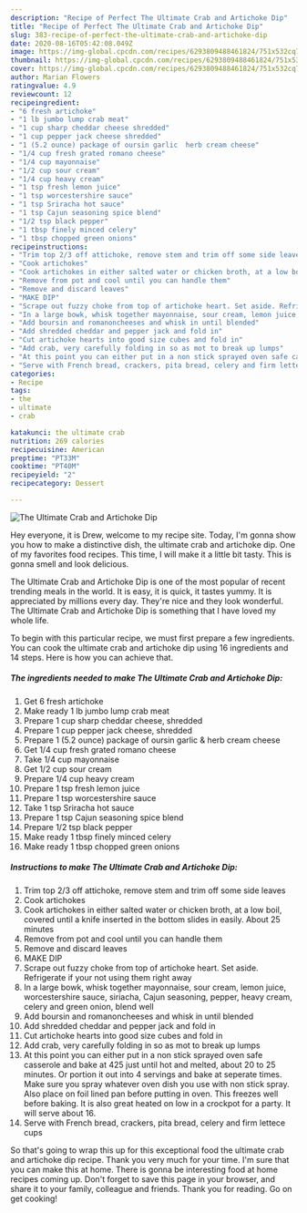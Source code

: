 ```yaml
---
description: "Recipe of Perfect The Ultimate Crab and Artichoke Dip"
title: "Recipe of Perfect The Ultimate Crab and Artichoke Dip"
slug: 383-recipe-of-perfect-the-ultimate-crab-and-artichoke-dip
date: 2020-08-16T05:42:08.049Z
image: https://img-global.cpcdn.com/recipes/6293809488461824/751x532cq70/the-ultimate-crab-and-artichoke-dip-recipe-main-photo.jpg
thumbnail: https://img-global.cpcdn.com/recipes/6293809488461824/751x532cq70/the-ultimate-crab-and-artichoke-dip-recipe-main-photo.jpg
cover: https://img-global.cpcdn.com/recipes/6293809488461824/751x532cq70/the-ultimate-crab-and-artichoke-dip-recipe-main-photo.jpg
author: Marian Flowers
ratingvalue: 4.9
reviewcount: 12
recipeingredient:
- "6 fresh artichoke"
- "1 lb jumbo lump crab meat"
- "1 cup sharp cheddar cheese shredded"
- "1 cup pepper jack cheese shredded"
- "1 (5.2 ounce) package of oursin garlic  herb cream cheese"
- "1/4 cup fresh grated romano cheese"
- "1/4 cup mayonnaise"
- "1/2 cup sour cream"
- "1/4 cup heavy cream"
- "1 tsp fresh lemon juice"
- "1 tsp worcestershire sauce"
- "1 tsp Sriracha hot sauce"
- "1 tsp Cajun seasoning spice blend"
- "1/2 tsp black pepper"
- "1 tbsp finely minced celery"
- "1 tbsp chopped green onions"
recipeinstructions:
- "Trim top 2/3 off attichoke, remove stem and trim off some side leaves"
- "Cook artichokes"
- "Cook artichokes in either salted water or chicken broth, at a low boil, covered until a knife inserted in the bottom slides in easily. About 25 minutes"
- "Remove from pot and cool until you can handle them"
- "Remove and discard leaves"
- "MAKE DIP"
- "Scrape out fuzzy choke from top of artichoke heart. Set aside. Refrigerate if your not using them right away"
- "In a large bowk, whisk together mayonnaise, sour cream, lemon juice, worcestershire sauce, siriacha, Cajun seasoning, pepper, heavy cream, celery and green onion, blend well"
- "Add boursin and romanoncheeses and whisk in until blended"
- "Add shredded cheddar and pepper jack and fold in"
- "Cut artichoke hearts into good size cubes and fold in"
- "Add crab, very carefully folding in so as mot to break up lumps"
- "At this point you can either put in a non stick sprayed oven safe casserole and bake at 425 just until hot and melted, about 20 to 25 minutes. Or portion it out into 4 servings and bake at seperate times. Make sure you spray whatever oven dish you use with non stick spray. Also place on foil lined pan before putting in oven. This freezes well before baking. It is also great heated on low in a crockpot for a party. It will serve about 16."
- "Serve with French bread, crackers, pita bread, celery and firm lettece cups"
categories:
- Recipe
tags:
- the
- ultimate
- crab

katakunci: the ultimate crab 
nutrition: 269 calories
recipecuisine: American
preptime: "PT33M"
cooktime: "PT40M"
recipeyield: "2"
recipecategory: Dessert

---
```



![The Ultimate Crab and Artichoke Dip](https://img-global.cpcdn.com/recipes/6293809488461824/751x532cq70/the-ultimate-crab-and-artichoke-dip-recipe-main-photo.jpg)

Hey everyone, it is Drew, welcome to my recipe site. Today, I'm gonna show you how to make a distinctive dish, the ultimate crab and artichoke dip. One of my favorites food recipes. This time, I will make it a little bit tasty. This is gonna smell and look delicious.



The Ultimate Crab and Artichoke Dip is one of the most popular of recent trending meals in the world. It is easy, it is quick, it tastes yummy. It is appreciated by millions every day. They're nice and they look wonderful. The Ultimate Crab and Artichoke Dip is something that I have loved my whole life.


To begin with this particular recipe, we must first prepare a few ingredients. You can cook the ultimate crab and artichoke dip using 16 ingredients and 14 steps. Here is how you can achieve that.

<!--inarticleads1-->

##### The ingredients needed to make The Ultimate Crab and Artichoke Dip:

1. Get 6 fresh artichoke
1. Make ready 1 lb jumbo lump crab meat
1. Prepare 1 cup sharp cheddar cheese, shredded
1. Prepare 1 cup pepper jack cheese, shredded
1. Prepare 1 (5.2 ounce) package of oursin garlic &amp; herb cream cheese
1. Get 1/4 cup fresh grated romano cheese
1. Take 1/4 cup mayonnaise
1. Get 1/2 cup sour cream
1. Prepare 1/4 cup heavy cream
1. Prepare 1 tsp fresh lemon juice
1. Prepare 1 tsp worcestershire sauce
1. Take 1 tsp Sriracha hot sauce
1. Prepare 1 tsp Cajun seasoning spice blend
1. Prepare 1/2 tsp black pepper
1. Make ready 1 tbsp finely minced celery
1. Make ready 1 tbsp chopped green onions




<!--inarticleads2-->

##### Instructions to make The Ultimate Crab and Artichoke Dip:

1. Trim top 2/3 off attichoke, remove stem and trim off some side leaves
1. Cook artichokes
1. Cook artichokes in either salted water or chicken broth, at a low boil, covered until a knife inserted in the bottom slides in easily. About 25 minutes
1. Remove from pot and cool until you can handle them
1. Remove and discard leaves
1. MAKE DIP
1. Scrape out fuzzy choke from top of artichoke heart. Set aside. Refrigerate if your not using them right away
1. In a large bowk, whisk together mayonnaise, sour cream, lemon juice, worcestershire sauce, siriacha, Cajun seasoning, pepper, heavy cream, celery and green onion, blend well
1. Add boursin and romanoncheeses and whisk in until blended
1. Add shredded cheddar and pepper jack and fold in
1. Cut artichoke hearts into good size cubes and fold in
1. Add crab, very carefully folding in so as mot to break up lumps
1. At this point you can either put in a non stick sprayed oven safe casserole and bake at 425 just until hot and melted, about 20 to 25 minutes. Or portion it out into 4 servings and bake at seperate times. Make sure you spray whatever oven dish you use with non stick spray. Also place on foil lined pan before putting in oven. This freezes well before baking. It is also great heated on low in a crockpot for a party. It will serve about 16.
1. Serve with French bread, crackers, pita bread, celery and firm lettece cups




So that's going to wrap this up for this exceptional food the ultimate crab and artichoke dip recipe. Thank you very much for your time. I'm sure that you can make this at home. There is gonna be interesting food at home recipes coming up. Don't forget to save this page in your browser, and share it to your family, colleague and friends. Thank you for reading. Go on get cooking!

